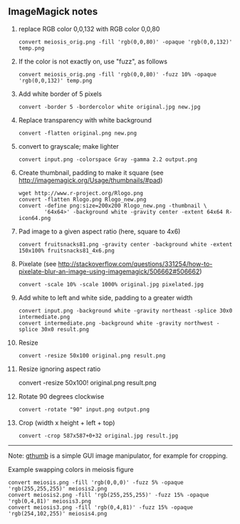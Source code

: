 ## ImageMagick notes

1. replace RGB color 0,0,132 with RGB color 0,0,80

       convert meiosis_orig.png -fill 'rgb(0,0,80)' -opaque 'rgb(0,0,132)' temp.png

2. If the color is not exactly on, use "fuzz", as follows

       convert meiosis_orig.png -fill 'rgb(0,0,80)' -fuzz 10% -opaque 'rgb(0,0,132)' temp.png

3. Add white border of 5 pixels

       convert -border 5 -bordercolor white original.jpg new.jpg

4. Replace transparency with white background

       convert -flatten original.png new.png

5. convert to grayscale; make lighter

       convert input.png -colorspace Gray -gamma 2.2 output.png

6. Create thumbnail, padding to make it square
   (see <http://imagemagick.org/Usage/thumbnails/#pad>)

       wget http://www.r-project.org/Rlogo.png
       convert -flatten Rlogo.png Rlogo_new.png
       convert -define png:size=200x200 Rlogo_new.png -thumbnail \
               '64x64>' -background white -gravity center -extent 64x64 R-icon64.png

7. Pad image to a given aspect ratio (here, square to 4x6)

       convert fruitsnacks81.png -gravity center -background white -extent 150x100% fruitsnacks81_4x6.png

8. Pixelate (see <http://stackoverflow.com/questions/331254/how-to-pixelate-blur-an-image-using-imagemagick/506662#506662>)

       convert -scale 10% -scale 1000% original.jpg pixelated.jpg

9. Add white to left and white side, padding to a greater width

       convert input.png -background white -gravity northeast -splice 30x0 intermediate.png
       convert intermediate.png -background white -gravity northwest -splice 30x0 result.png

9. Resize

       convert -resize 50x100 original.png result.png

10. Resize ignoring aspect ratio

       convert -resize 50x100\! original.png result.png

11. Rotate 90 degrees clockwise

        convert -rotate "90" input.png output.png

12. Crop (width x height + left + top)

        convert -crop 587x587+0+32 original.jpg result.jpg

---

Note: [gthumb](https://wiki.gnome.org/Apps/Gthumb) is a simple GUI
image manipulator, for example for cropping.

Example swapping colors in meiosis figure

    convert meiosis.png -fill 'rgb(0,0,0)' -fuzz 5% -opaque 'rgb(255,255,255)' meiosis2.png
    convert meiosis2.png -fill 'rgb(255,255,255)' -fuzz 15% -opaque 'rgb(0,4,81)' meiosis3.png
    convert meiosis3.png -fill 'rgb(0,4,81)' -fuzz 15% -opaque 'rgb(254,102,255)' meiosis4.png
